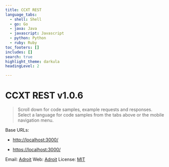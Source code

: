 ```yaml
---
title: CCXT REST
language_tabs:
  - shell: Shell
  - go: Go
  - java: Java
  - javascript: Javascript
  - python: Python
  - ruby: Ruby
toc_footers: []
includes: []
search: true
highlight_theme: darkula
headingLevel: 2

---
```


<h1 id="ccxt-rest">CCXT REST v1.0.6</h1>

> Scroll down for code samples, example requests and responses. Select a language for code samples from the tabs above or the mobile navigation menu.

Base URLs:

* <a href="http://localhost:3000/">http://localhost:3000/</a>

* <a href="https://localhost:3000/">https://localhost:3000/</a>

Email: <a href="mailto:hello@adroit.ph">Adroit</a> Web: <a href="https://adroit.ph/ccxt-rest-contact-us/">Adroit</a> 
License: <a href="https://github.com/franz-see/ccxt-rest/blob/master/LICENSE.txt">MIT</a>


